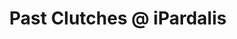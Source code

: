 ---
title: "Past Clutches @ iPardalis"
header_title: "Every panther chameleon clutch produced by iPardalis' breeding program."
description: "iPardalis is the only panther chameleon breeder in the united states to provide images of every panther chameleon they have produced in perpetuity. Each pairing has a page witch image galleries for each group of multi-colored panther chameleon babies."
keywords: ["Panther Chameleon babies", "Panther chameleon development", "Diverse results of panther chameleon breeding"]
draft: false
---